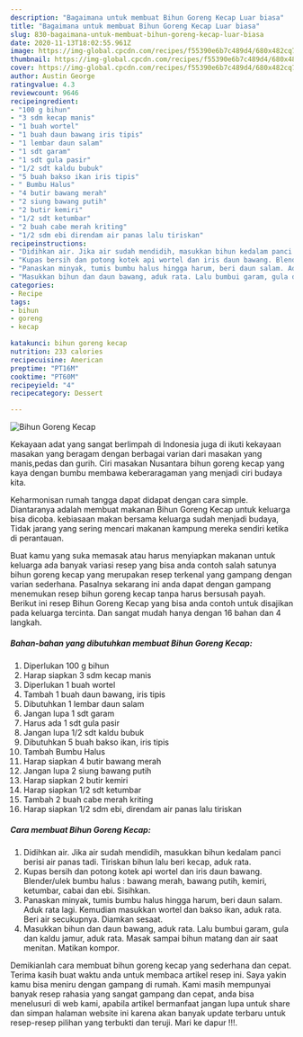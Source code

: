 ```yaml
---
description: "Bagaimana untuk membuat Bihun Goreng Kecap Luar biasa"
title: "Bagaimana untuk membuat Bihun Goreng Kecap Luar biasa"
slug: 830-bagaimana-untuk-membuat-bihun-goreng-kecap-luar-biasa
date: 2020-11-13T18:02:55.961Z
image: https://img-global.cpcdn.com/recipes/f55390e6b7c489d4/680x482cq70/bihun-goreng-kecap-foto-resep-utama.jpg
thumbnail: https://img-global.cpcdn.com/recipes/f55390e6b7c489d4/680x482cq70/bihun-goreng-kecap-foto-resep-utama.jpg
cover: https://img-global.cpcdn.com/recipes/f55390e6b7c489d4/680x482cq70/bihun-goreng-kecap-foto-resep-utama.jpg
author: Austin George
ratingvalue: 4.3
reviewcount: 9646
recipeingredient:
- "100 g bihun"
- "3 sdm kecap manis"
- "1 buah wortel"
- "1 buah daun bawang iris tipis"
- "1 lembar daun salam"
- "1 sdt garam"
- "1 sdt gula pasir"
- "1/2 sdt kaldu bubuk"
- "5 buah bakso ikan iris tipis"
- " Bumbu Halus"
- "4 butir bawang merah"
- "2 siung bawang putih"
- "2 butir kemiri"
- "1/2 sdt ketumbar"
- "2 buah cabe merah kriting"
- "1/2 sdm ebi direndam air panas lalu tiriskan"
recipeinstructions:
- "Didihkan air. Jika air sudah mendidih, masukkan bihun kedalam panci berisi air panas tadi. Tiriskan bihun lalu beri kecap, aduk rata."
- "Kupas bersih dan potong kotek api wortel dan iris daun bawang. Blender/ulek bumbu halus : bawang merah, bawang putih, kemiri, ketumbar, cabai dan ebi. Sisihkan."
- "Panaskan minyak, tumis bumbu halus hingga harum, beri daun salam. Aduk rata lagi. Kemudian masukkan wortel dan bakso ikan, aduk rata. Beri air secukupnya. Diamkan sesaat."
- "Masukkan bihun dan daun bawang, aduk rata. Lalu bumbui garam, gula dan kaldu jamur, aduk rata. Masak sampai bihun matang dan air saat menitan. Matikan kompor."
categories:
- Recipe
tags:
- bihun
- goreng
- kecap

katakunci: bihun goreng kecap 
nutrition: 233 calories
recipecuisine: American
preptime: "PT16M"
cooktime: "PT60M"
recipeyield: "4"
recipecategory: Dessert

---
```



![Bihun Goreng Kecap](https://img-global.cpcdn.com/recipes/f55390e6b7c489d4/680x482cq70/bihun-goreng-kecap-foto-resep-utama.jpg)

Kekayaan adat yang sangat berlimpah di Indonesia juga di ikuti kekayaan masakan yang beragam dengan berbagai varian dari masakan yang manis,pedas dan gurih. Ciri masakan Nusantara bihun goreng kecap yang kaya dengan bumbu membawa keberaragaman yang menjadi ciri budaya kita.


Keharmonisan rumah tangga dapat didapat dengan cara simple. Diantaranya adalah membuat makanan Bihun Goreng Kecap untuk keluarga bisa dicoba. kebiasaan makan bersama keluarga sudah menjadi budaya, Tidak jarang yang sering mencari makanan kampung mereka sendiri ketika di perantauan.



Buat kamu yang suka memasak atau harus menyiapkan makanan untuk keluarga ada banyak variasi resep yang bisa anda contoh salah satunya bihun goreng kecap yang merupakan resep terkenal yang gampang dengan varian sederhana. Pasalnya sekarang ini anda dapat dengan gampang menemukan resep bihun goreng kecap tanpa harus bersusah payah.
Berikut ini resep Bihun Goreng Kecap yang bisa anda contoh untuk disajikan pada keluarga tercinta. Dan sangat mudah hanya dengan 16 bahan dan 4 langkah.


<!--inarticleads1-->

##### Bahan-bahan yang dibutuhkan membuat Bihun Goreng Kecap:

1. Diperlukan 100 g bihun
1. Harap siapkan 3 sdm kecap manis
1. Diperlukan 1 buah wortel
1. Tambah 1 buah daun bawang, iris tipis
1. Dibutuhkan 1 lembar daun salam
1. Jangan lupa 1 sdt garam
1. Harus ada 1 sdt gula pasir
1. Jangan lupa 1/2 sdt kaldu bubuk
1. Dibutuhkan 5 buah bakso ikan, iris tipis
1. Tambah  Bumbu Halus
1. Harap siapkan 4 butir bawang merah
1. Jangan lupa 2 siung bawang putih
1. Harap siapkan 2 butir kemiri
1. Harap siapkan 1/2 sdt ketumbar
1. Tambah 2 buah cabe merah kriting
1. Harap siapkan 1/2 sdm ebi, direndam air panas lalu tiriskan




<!--inarticleads2-->

##### Cara membuat  Bihun Goreng Kecap:

1. Didihkan air. Jika air sudah mendidih, masukkan bihun kedalam panci berisi air panas tadi. Tiriskan bihun lalu beri kecap, aduk rata.
1. Kupas bersih dan potong kotek api wortel dan iris daun bawang. Blender/ulek bumbu halus : bawang merah, bawang putih, kemiri, ketumbar, cabai dan ebi. Sisihkan.
1. Panaskan minyak, tumis bumbu halus hingga harum, beri daun salam. Aduk rata lagi. Kemudian masukkan wortel dan bakso ikan, aduk rata. Beri air secukupnya. Diamkan sesaat.
1. Masukkan bihun dan daun bawang, aduk rata. Lalu bumbui garam, gula dan kaldu jamur, aduk rata. Masak sampai bihun matang dan air saat menitan. Matikan kompor.




Demikianlah cara membuat bihun goreng kecap yang sederhana dan cepat. Terima kasih buat waktu anda untuk membaca artikel resep ini. Saya yakin kamu bisa meniru dengan gampang di rumah. Kami masih mempunyai banyak resep rahasia yang sangat gampang dan cepat, anda bisa menelusuri di web kami, apabila artikel bermanfaat jangan lupa untuk share dan simpan halaman website ini karena akan banyak update terbaru untuk resep-resep pilihan yang terbukti dan teruji. Mari ke dapur !!!. 
